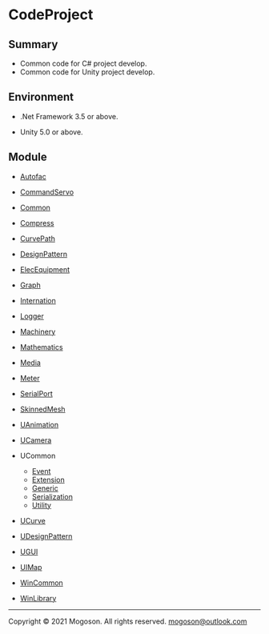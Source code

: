 # CodeProject

## Summary
- Common code for C# project develop.
- Common code for Unity project develop.

## Environment

- .Net Framework 3.5 or above.

- Unity 5.0 or above.

## Module

- [Autofac](./Attachment/Autofac.md)
- [CommandServo](./Attachment/CommandServo.md)
- [Common](./Attachment/Common.md)
- [Compress](./Attachment/Compress.md)
- [CurvePath](./Attachment/CurvePath.md)
- [DesignPattern](./Attachment/DesignPattern.md)
- [ElecEquipment](./Attachment/ElecEquipment.md)
- [Graph](./Attachment/Graph.md)
- [Internation](./Attachment/Internation.md)
- [Logger](./Attachment/Logger.md)
- [Machinery](./Attachment/Machinery.md)
- [Mathematics](./Attachment/Mathematics.md)
- [Media](./Attachment/Media.md)
- [Meter](./Attachment/Meter.md)
- [SerialPort](./Attachment/SerialPort.md)
- [SkinnedMesh](./Attachment/SkinnedMesh.md)
- [UAnimation](./Attachment/UAnimation.md)
- [UCamera](./Attachment/UCamera.md)
- UCommon
  - [Event](./Attachment/Event.md)
  - [Extension](./Attachment/Extension.md)
  - [Generic](./Attachment/Generic.md)
  - [Serialization](./Attachment/Serialization.md)
  - [Utility](./Attachment/Utility.md)

- [UCurve](./Attachment/UCurve.md)
- [UDesignPattern](./Attachment/UDesignPattern.md)
- [UGUI](./Attachment/UGUI.md)
- [UIMap](./Attachment/UIMap.md)
- [WinCommon](./Attachment/WinCommon.md)
- [WinLibrary](./Attachment/WinLibrary.md)

------

Copyright © 2021 Mogoson. All rights reserved.	mogoson@outlook.com